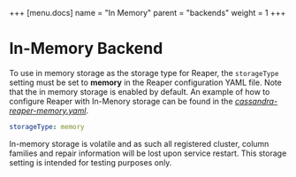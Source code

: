 +++
[menu.docs]
name = "In Memory"
parent = "backends"
weight = 1
+++

# In-Memory Backend

To use in memory storage as the storage type for Reaper, the `storageType` setting must be set to **memory** in the Reaper configuration YAML file. Note that the in memory storage is enabled by default. An example of how to configure Reaper with In-Menory storage can be found in the *[cassandra-reaper-memory.yaml](https://github.com/thelastpickle/cassandra-reaper/blob/master/src/packaging/resource/cassandra-reaper-memory.yaml)*.

```yaml
storageType: memory
```

In-memory storage is volatile and as such all registered cluster, column families and repair information will be lost upon service restart. This storage setting is intended for testing purposes only.
